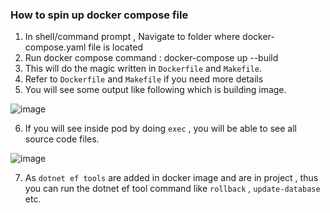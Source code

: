 ### How to spin up docker compose file

1. In shell/command prompt , Navigate to folder where docker-compose.yaml file is located
2. Run docker compose command : docker-compose up --build
3. This will do the magic written in `Dockerfile` and `Makefile`.
4. Refer to `Dockerfile` and `Makefile` if you need more details
5. You will see some output like following which is building image.

![image](https://github.com/paraspatidar/ef-migration-strategy/assets/5575617/449916f9-8913-46c2-a044-edc4f1dff051)

6. If you will see inside pod by doing `exec` , you will be able to see all source code files.

![image](https://github.com/paraspatidar/ef-migration-strategy/assets/5575617/32d0fead-fb6c-4f05-89a6-ebb683c6ea91)

7. As `dotnet ef tools` are added in docker image and are in project , thus you can run the dotnet ef tool command like `rollback` , `update-database` etc.
